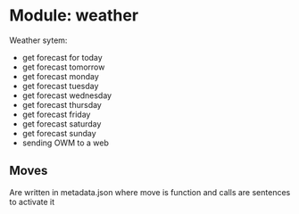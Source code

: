 # Module: weather

Weather sytem:

- get forecast for today
- get forecast tomorrow
- get forecast monday
- get forecast tuesday
- get forecast wednesday
- get forecast thursday
- get forecast friday
- get forecast saturday
- get forecast sunday
- sending OWM to a web

## Moves
Are written in metadata.json where move is function and calls are sentences to activate it
